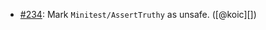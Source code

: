 * [#234](https://github.com/rubocop/rubocop-minitest/pull/234): Mark `Minitest/AssertTruthy` as unsafe. ([@koic][])

